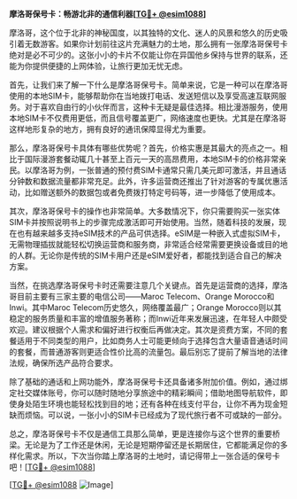 **摩洛哥保号卡：畅游北非的通信利器[[TG💪+ @esim1088](https://t.me/s/esim1088)]**

摩洛哥，这个位于北非的神秘国度，以其独特的文化、迷人的风景和悠久的历史吸引着无数游客。如果你计划前往这片充满魅力的土地，那么拥有一张摩洛哥保号卡绝对是必不可少的。这张小小的卡片不仅能让你在异国他乡保持与世界的联系，还能为你提供便捷的上网体验，让旅行更加无忧无虑。

首先，让我们来了解一下什么是摩洛哥保号卡。简单来说，它是一种可以在摩洛哥使用的本地SIM卡，能够帮助你在当地拨打电话、发送短信以及享受高速互联网服务。对于喜欢自由行的小伙伴而言，这种卡无疑是最佳选择。相比漫游服务，使用本地SIM卡不仅费用更低，而且信号覆盖更广，网络速度也更快。尤其是在摩洛哥这样地形复杂的地方，拥有良好的通讯保障显得尤为重要。

那么，摩洛哥保号卡具体有哪些优势呢？首先，价格实惠是其最大的亮点之一。相比于国际漫游套餐动辄几十甚至上百元一天的高昂费用，本地SIM卡的价格非常亲民。以摩洛哥为例，一张普通的预付费SIM卡通常只需几美元即可激活，并且通话分钟数和数据流量都非常充足。此外，许多运营商还推出了针对游客的专属优惠活动，比如赠送额外的数据包或者免费拨打特定号码等，进一步降低了使用成本。

其次，摩洛哥保号卡的操作也非常简单。大多数情况下，你只需要购买一张实体SIM卡并按照说明书上的步骤完成激活即可开始使用。当然，随着科技的发展，现在也有越来越多支持eSIM技术的产品可供选择。eSIM是一种嵌入式虚拟SIM卡，无需物理插拔就能轻松切换运营商和服务商，非常适合经常需要更换设备或目的地的人群。无论你是传统的SIM卡用户还是eSIM爱好者，都能找到适合自己的解决方案。

当然，在挑选摩洛哥保号卡时还需要注意几个关键点。首先是运营商的选择，摩洛哥目前主要有三家主要的电信公司——Maroc Telecom、Orange Morocco和Inwi。其中Maroc Telecom历史悠久，网络覆盖最广；Orange Morocco则以其稳定的服务质量和丰富的增值服务著称；而Inwi近年来发展迅速，在年轻人中颇受欢迎。建议根据个人需求和偏好进行权衡后再做决定。其次是资费方案，不同的套餐适用于不同类型的用户，比如商务人士可能更倾向于选择包含大量语音通话时间的套餐，而普通游客则更适合性价比高的流量包。最后别忘了提前了解当地的法律法规，确保所选产品符合要求。

除了基础的通话和上网功能外，摩洛哥保号卡还具备诸多附加价值。例如，通过绑定社交媒体账号，你可以随时随地分享旅途中的精彩瞬间；借助地图导航软件，即使身处陌生环境也能轻松找到目的地；还有各种在线支付平台，让你不再为现金短缺而烦恼。可以说，一张小小的SIM卡已经成为了现代旅行者不可或缺的一部分。

总之，摩洛哥保号卡不仅是通信工具那么简单，更是连接你与这个世界的重要桥梁。无论是为了工作还是休闲，无论是短期停留还是长期居住，它都能满足你的多样化需求。所以，下次当你踏上摩洛哥的土地时，请记得带上一张合适的保号卡吧！[[TG💪+ @esim1088](https://t.me/s/esim1088)]

[[TG💪+ @esim1088](https://t.me/s/esim1088) ![Image](https://i.postimg.cc/4NQfJmqS/Snipaste-2025-05-13-00-14-12.png)]